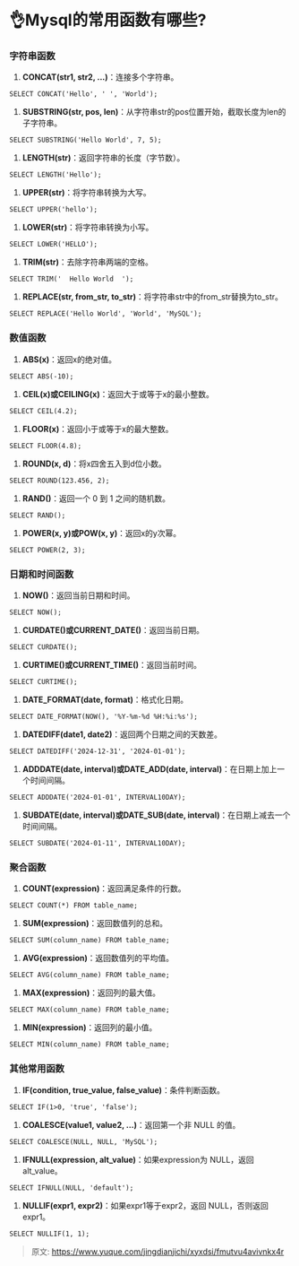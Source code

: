 # 👌Mysql的常用函数有哪些?

### 字符串函数
1. **CONCAT(str1, str2, ...)**：连接多个字符串。

```plain
SELECT CONCAT('Hello', ' ', 'World');
```

1. **SUBSTRING(str, pos, len)**：从字符串str的pos位置开始，截取长度为len的子字符串。

```plain
SELECT SUBSTRING('Hello World', 7, 5);
```

1. **LENGTH(str)**：返回字符串的长度（字节数）。

```plain
SELECT LENGTH('Hello');
```

1. **UPPER(str)**：将字符串转换为大写。

```plain
SELECT UPPER('hello');
```

1. **LOWER(str)**：将字符串转换为小写。

```plain
SELECT LOWER('HELLO');
```

1. **TRIM(str)**：去除字符串两端的空格。

```plain
SELECT TRIM('  Hello World  ');
```

1. **REPLACE(str, from_str, to_str)**：将字符串str中的from_str替换为to_str。

```plain
SELECT REPLACE('Hello World', 'World', 'MySQL');
```

### 数值函数
1. **ABS(x)**：返回x的绝对值。

```plain
SELECT ABS(-10);
```

1. **CEIL(x)**或**CEILING(x)**：返回大于或等于x的最小整数。

```plain
SELECT CEIL(4.2);
```

1. **FLOOR(x)**：返回小于或等于x的最大整数。

```plain
SELECT FLOOR(4.8);
```

1. **ROUND(x, d)**：将x四舍五入到d位小数。

```plain
SELECT ROUND(123.456, 2);
```

1. **RAND()**：返回一个 0 到 1 之间的随机数。

```plain
SELECT RAND();
```

1. **POWER(x, y)**或**POW(x, y)**：返回x的y次幂。

```plain
SELECT POWER(2, 3);
```

### 日期和时间函数
1. **NOW()**：返回当前日期和时间。

```plain
SELECT NOW();
```

1. **CURDATE()**或**CURRENT_DATE()**：返回当前日期。

```plain
SELECT CURDATE();
```

1. **CURTIME()**或**CURRENT_TIME()**：返回当前时间。

```plain
SELECT CURTIME();
```

1. **DATE_FORMAT(date, format)**：格式化日期。

```plain
SELECT DATE_FORMAT(NOW(), '%Y-%m-%d %H:%i:%s');
```

1. **DATEDIFF(date1, date2)**：返回两个日期之间的天数差。

```plain
SELECT DATEDIFF('2024-12-31', '2024-01-01');
```

1. **ADDDATE(date, interval)**或**DATE_ADD(date, interval)**：在日期上加上一个时间间隔。

```plain
SELECT ADDDATE('2024-01-01', INTERVAL10DAY);
```

1. **SUBDATE(date, interval)**或**DATE_SUB(date, interval)**：在日期上减去一个时间间隔。

```plain
SELECT SUBDATE('2024-01-11', INTERVAL10DAY);
```

### 聚合函数
1. **COUNT(expression)**：返回满足条件的行数。

```plain
SELECT COUNT(*) FROM table_name;
```

1. **SUM(expression)**：返回数值列的总和。

```plain
SELECT SUM(column_name) FROM table_name;
```

1. **AVG(expression)**：返回数值列的平均值。

```plain
SELECT AVG(column_name) FROM table_name;
```

1. **MAX(expression)**：返回列的最大值。

```plain
SELECT MAX(column_name) FROM table_name;
```

1. **MIN(expression)**：返回列的最小值。

```plain
SELECT MIN(column_name) FROM table_name;
```

### 其他常用函数
1. **IF(condition, true_value, false_value)**：条件判断函数。

```plain
SELECT IF(1>0, 'true', 'false');
```

1. **COALESCE(value1, value2, ...)**：返回第一个非 NULL 的值。

```plain
SELECT COALESCE(NULL, NULL, 'MySQL');
```

1. **IFNULL(expression, alt_value)**：如果expression为 NULL，返回alt_value。

```plain
SELECT IFNULL(NULL, 'default');
```

1. **NULLIF(expr1, expr2)**：如果expr1等于expr2，返回 NULL，否则返回expr1。

```plain
SELECT NULLIF(1, 1);
```



> 原文: <https://www.yuque.com/jingdianjichi/xyxdsi/fmutvu4avivnkx4r>